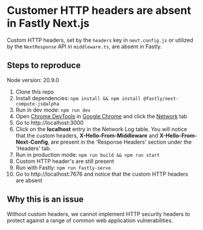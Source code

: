 # Customer HTTP headers are absent in Fastly Next.js

Custom HTTP headers, set by the `headers` key in `next.config.js` or utilized by the `NextResponse` API in `middleware.ts`, are absent in Fastly.

## Steps to reproduce

Node version: 20.9.0

1. Clone this repo
2. Install dependencies: `npm install && npm install @fastly/next-compute-js@alpha`
3. Run in dev mode: `npm run dev`
4. Open [Chrome DevTools](https://developer.chrome.com/docs/devtools/open) in [Google Chrome](https://www.google.com/chrome/) and click the [Network](https://developer.chrome.com/docs/devtools/network) tab
5. Go to http://localhost:3000
6. Click on the **localhost** entry in the Network Log table. You will notice that the custom headers, **X-Hello-From-Middleware** and **X-Hello-From-Next-Config**, are present in the 'Response Headers' section under the 'Headers' tab.
7. Run in production mode: `npm run build && npm run start`
8. Custom HTTP header's are still present
9. Run with Fastly: `npm run fastly-serve`
10. Go to http://localhost:7676 and notice that the custom HTTP headers are absent

## Why this is an issue
Without custom headers, we cannot implement HTTP security headers to protect against a range of common web application vulnerabilities.